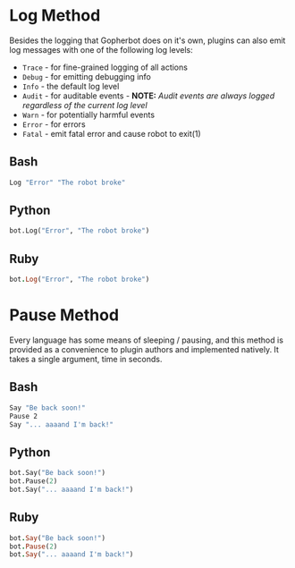 # Log Method

Besides the logging that Gopherbot does on it's own, plugins can also emit log messages with one of the following log levels:

 * `Trace` - for fine-grained logging of all actions
 * `Debug` - for emitting debugging info
 * `Info` - the default log level
 * `Audit` - for auditable events - **NOTE:** *Audit events are always logged regardless of the current log level*
 * `Warn` - for potentially harmful events
 * `Error` - for errors
 * `Fatal` - emit fatal error and cause robot to exit(1)

## Bash
```bash
Log "Error" "The robot broke"
```

## Python
```python
bot.Log("Error", "The robot broke")
```

## Ruby
```ruby
bot.Log("Error", "The robot broke")
```

# Pause Method

Every language has some means of sleeping / pausing, and this method is provided as a convenience to plugin authors and implemented natively. It takes a single argument, time in seconds.

## Bash
```bash
Say "Be back soon!"
Pause 2
Say "... aaaand I'm back!"
```

## Python
```python
bot.Say("Be back soon!")
bot.Pause(2)
bot.Say("... aaaand I'm back!")
```

## Ruby
```ruby
bot.Say("Be back soon!")
bot.Pause(2)
bot.Say("... aaaand I'm back!")
```
